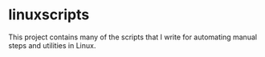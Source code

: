 # linuxscripts
This project contains many of the scripts that I write for automating manual steps and utilities in Linux.

